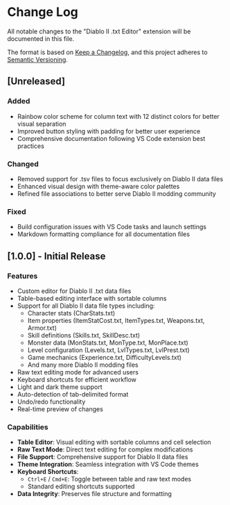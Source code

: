 # Change Log

All notable changes to the "Diablo II .txt Editor" extension will be documented in this file.

The format is based on [Keep a Changelog](https://keepachangelog.com/en/1.0.0/),
and this project adheres to [Semantic Versioning](https://semver.org/spec/v2.0.0.html).

## [Unreleased]

### Added

- Rainbow color scheme for column text with 12 distinct colors for better visual separation
- Improved button styling with padding for better user experience
- Comprehensive documentation following VS Code extension best practices

### Changed

- Removed support for .tsv files to focus exclusively on Diablo II data files
- Enhanced visual design with theme-aware color palettes
- Refined file associations to better serve Diablo II modding community

### Fixed

- Build configuration issues with VS Code tasks and launch settings
- Markdown formatting compliance for all documentation files

## [1.0.0] - Initial Release

### Features

- Custom editor for Diablo II .txt data files
- Table-based editing interface with sortable columns
- Support for all Diablo II data file types including:
  - Character stats (CharStats.txt)
  - Item properties (ItemStatCost.txt, ItemTypes.txt, Weapons.txt, Armor.txt)
  - Skill definitions (Skills.txt, SkillDesc.txt)
  - Monster data (MonStats.txt, MonType.txt, MonPlace.txt)
  - Level configuration (Levels.txt, LvlTypes.txt, LvlPrest.txt)
  - Game mechanics (Experience.txt, DifficultyLevels.txt)
  - And many more Diablo II modding files
- Raw text editing mode for advanced users
- Keyboard shortcuts for efficient workflow
- Light and dark theme support
- Auto-detection of tab-delimited format
- Undo/redo functionality
- Real-time preview of changes

### Capabilities

- **Table Editor**: Visual editing with sortable columns and cell selection
- **Raw Text Mode**: Direct text editing for complex modifications
- **File Support**: Comprehensive support for Diablo II data files
- **Theme Integration**: Seamless integration with VS Code themes
- **Keyboard Shortcuts**:
  - `Ctrl+E` / `Cmd+E`: Toggle between table and raw text modes
  - Standard editing shortcuts supported
- **Data Integrity**: Preserves file structure and formatting
